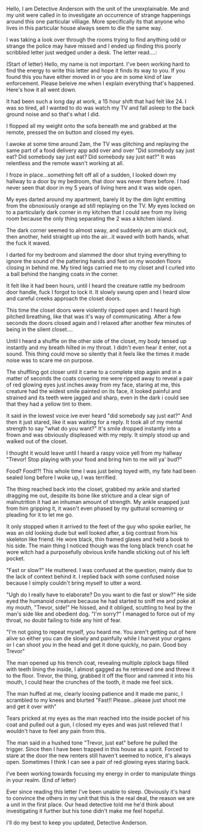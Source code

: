 Hello, I am Detective Anderson with the unit of the unexplainable. Me and my unit were called in to investigate an occurrence of strange happenings around this one particular villiage. More specifically its that anyone who lives in this particular house always seem to die the same way. 

I was taking a look over through the rooms trying to find anything odd or strange the police may have missed and I ended up finding this poorly scribbled letter just wedged under a desk. The letter read....:

(Start of letter)
Hello, my name is not important. I've been working hard to find the energy to write this letter and hope it finds its way to you. If you found this you have either moved in or you are in some kind of law enforcement. Please beleive me when I explain everything that's happened. Here's how it all went down.

It had been such a long day at work, a 15 hour shift that had felt like 24. I was so tired, all I wanted to do was watch my TV and fall asleep to the back ground noise and so that's what I did.

I flopped all my weight onto the sofa beneath me and grabbed at the remote, pressed the on button and closed my eyes.

I awoke at some time around 2am, the TV was glitching and replaying the same part of a food delivery app add over and over "Did somebody say just eat? Did somebody say just eat? Did somebody say just eat?" It was relentless and the remote wasn't working at all.

I froze in place...something felt off all of a sudden, I looked down my hallway to a door by my bedroom, that door was never there before. I had never seen that door in my 5 years of living here and it was wide open. 

My eyes darted around my apartment, barely lit by the dim light emitting from the obnoxiously orange ad still replaying on the TV. My eyes locked on to a particularly dark corner in my kitchen that I could see from my living room because the only thing separating the 2 was a kitchen island. 

The dark corner seemed to almost sway, and suddenly an arm stuck out, then another, held straight up into the air...it waved with both hands, what the fuck it waved.

I darted for my bedroom and slammed the door shut trying everything to ignore the sound of the pattering hands and feet on my wooden floors closing in behind me. My tired legs carried me to my closet and I curled into a ball behind the hanging coats in the corner. 

It felt like it had been hours, until I heard the creature rattle my bedroom door handle, fuck I forgot to lock it. It slowly swung open and I heard slow and careful creeks approach the closet doors.

This time the closet doors were violently ripped open and I heard high pitched breathing, like that was it's way of communicating. After a few seconds the doors closed again and I relaxed after another few minutes of being in the silent closet....

Until I heard a shuffle on the other side of the closet, my body tensed up instantly and my breath hilted in my throat. I didn't even hear it enter, not a sound. This thing could move so silently that it feels like the times it made noise was to scare me on purpose. 

The shuffling got closer until it came to a complete stop again and in a matter of seconds the coats covering me were ripped away to reveal a pair of red glowing eyes just inches away from my face, staring at me, this creature had the widest smile painted on its face, it looked painful and strained and its teeth were jagged and sharp, even in the dark i could see that they had a yellow tint to them.

It said in the lowest voice ive ever heard "did somebody say just eat?" And then it just stared, like it was waiting for a reply. It took all of my mental strength to say "what do you want?" 
It's smile dropped instantly into a frown and was obviously displeased with my reply. It simply stood up and walked out of the closet.

I thought it would leave until I heard a raspy voice yell from my hallway "Trevor! Stop playing with your food and bring him to me will ya' bud?"

Food? Food!?! This whole time I was just being toyed with, my fate had been sealed long before I woke up, I was terrified. 

The thing reached back into the closet, grabbed my ankle and started dragging me out, despite its bone like stricture and a clear sign of malnutrition it had an inhuman amount of strength. My ankle snapped just from him gripping it, it wasn't even phased by my guttural screaming or pleading for it to let me go. 

It only stopped when it arrived to the feet of the guy who spoke earlier, he was an old looking dude but well looked after, a big contrast from his skeleton like friend. He wore black, thin framed glases and held a book to his side. The main thing I noticed though was the long black trench coat he wore witch had a purposefully obvious knife handle sticking out of his left pocket.

"Fast or slow?" He muttered.
I was confused at the question, mainly due to the lack of context behind it. I replied back with some confused noise because I simply couldn't bring myself to utter a word.

"Ugh do I really have to elaborate? Do you want to die fast or slow?" He side eyed the humanoid creature because he had started to sniff me and poke at my mouth, "Trevor, side!" He hissed, and it obliged, scuttling to heal by the man's side like and obedient dog.
"I'm sorry?" I managed to force out of my throat, no doubt failing to hide any hint of fear.

"I'm not going to repeat myself, you heard me. You aren't getting out of here alive so either you can die slowly and painfully while I harvest your organs or I can shoot you in the head and get it done quickly, no pain. Good boy Trevor" 

The man opened up his trench coat, revealing multiple ziplock bags filled with teeth lining the inside, I almost gagged as he retrieved one and threw it to the floor.
Trevor, the thing, grabbed it off the floor and rammed it into his mouth, I could hear the crunches of the tooth, it made me feel sick.

The man huffed at me, clearly loosing patience and it made me panic, I scrambled to my knees and blurted "Fast!! Please...please just shoot me and get it over with" 

Tears pricked at my eyes as the man reached into the inside pocket of his coat and pulled out a gun, I closed my eyes and was just relieved that I wouldn't have to feel any pain from this. 

The man said in a hushed tone "Trevor, just eat" before he pulled the trigger. Since then I have been trapped in this house as a spirit. Forced to stare at the door the new renters still haven't seemed to notice, it's always open. Sometimes I think I can see a pair of red glowing eyes staring back.

I've been working towards focusing my energy in order to manipulate things in your realm. 
(End of letter)

Ever since reading this letter I've been unable to sleep. Obviously it's hard to convince the others in my unit that this is the real deal, the reason we are a unit in the first place. Our head detective told me he'd think about investigating it further but his tone didn't make me feel hopeful.

I'll do my best to keep you updated,
Detective Anderson.
